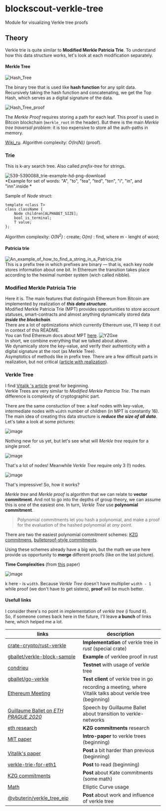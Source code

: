 # blockscout-verkle-tree
Module for visualizing Verkle tree proofs
## Theory
Verkle trie is quite similar to **Modified Merkle Patricia Trie**. To understand how this data structure works, let's look at each modification separately.
#### Merkle Tree

![Hash_Tree](https://user-images.githubusercontent.com/70902141/176688119-ed80ef9e-1c73-4a41-bb61-fb44f5ac7622.png)

The binary tree that is used like **hash function** for any split data.  
Recursively taking the hash function and concatenating, we get the Top Hash, which serves as a digital signature of the data.  

![Hash_Tree_proof](https://user-images.githubusercontent.com/70902141/176688968-0b3e06f6-1a53-4f94-a7c9-2e22da48291d.png)


The *Merkle Proof* requires storing a path for each leaf. This proof is used in Bitcoin blockchain (`merkle_root` in the header).
But there is the main *Merkle tree traversal problem*: it is too expensive to store all the auth-paths in memory.

[Wiki_ru](https://ru.wikipedia.org/wiki/Дерево_хешей). Algorithm complexity: *O(ln(N))* (proof).
### Trie
This is k-ary search tree. Also called *prefix-tree* for strings.  

![539-5390088_trie-example-hd-png-download](https://user-images.githubusercontent.com/70902141/176702178-f4668836-f14c-4bd5-a809-5ddcf14ffd7b.png)  
*Example for set of words: "A", "to", "tea", "ted", "ten", "i", "in", and "inn".inside *  

Sample of *Node* struct:
```
template <class T>
class className {
    Node children[ALPHABET_SIZE];
    bool is_terminal;
    T value;
};
```
Algorithm complexity: *O(N<sup>2</sup>)* : create; *O(m)* : find, where m - lenght of word;

#### Patricia trie
  
![An_example_of_how_to_find_a_string_in_a_Patricia_trie](https://user-images.githubusercontent.com/70902141/176709476-35e62471-0b8a-43c0-923a-120e856417c9.png)  
This is a prefix tree in which prefixes are binary — that is, each key node stores information about one bit. In Ethereum the transition takes place according to the heximal number system (wich called nibble).

### Modified Merkle Patricia Trie
Here it is. The main features that distinguish Ethereum from Bitcoin are implemented by realization of ***this data structure***.  
Modified Merkle Patricia Trie (MPT) provides opportunities to store account statuses, smart-contracts and almost anything dynamically stored data ***inside the blockchain***.  
There are a lot of optimizations which currently Ethereum use, I'll keep it out in context of this README.  
You can find Ethereum docs about MPT [here](https://ethereum.org/en/developers/docs/data-structures-and-encoding/patricia-merkle-trie).
![YZGxe](https://user-images.githubusercontent.com/70902141/177598321-aa02c6bf-93e6-488e-aadb-0cd8826e3ded.png)  
In short, we combine everything that we talked about above.  
We dynamically store the key-value, and verify their authenticity with a digital signature at the root (as Merkle Tree).  
Asymptotics of methods like in prefix tree. There are a few difficult parts in realization, but not critical ([article with realization](https://habr.com/ru/post/446558/)).

### Verkle Tree  
I find [Vitalik 's article](https://vitalik.ca/general/2021/06/18/verkle.html) great for beginning.  
Verkle Trees are very similar to *Modified Merkle Patricia Trie*. The main difference is complexity of cryptographic part.  
  
There are the same constuction of tree: a leaf nodes with key-value, intermediate nodes with `width` number of children (in MPT is constantly 16). The main idea of creating this data structure is ***reduce the size of all data***. Let's take a look at some pictures:  
  
![image](https://user-images.githubusercontent.com/70902141/178154031-93df575b-9528-4666-ae66-a461ed80662d.png)  

Nothing new for us yet, but let's see what will *Merkle tree* require for a single proof.  
  
![image](https://user-images.githubusercontent.com/70902141/178154220-cff1b132-385e-4be6-858b-0e836917f4b7.png)  
  
That's a lot of nodes! Meanwhile *Verkle Tree* require only 3 (!) nodes.

![image](https://user-images.githubusercontent.com/70902141/178154334-a9a0dc3b-eecc-4aea-9eb7-14abc6512063.png)
  
That's impressive! So, how it works?

*Merkle tree* and *Merkle proof* is algorithm that we can relate to **vector commitment**. And not to go into the depths of group theory, we can assume this is one of the easiest one. In turn, *Verkle Tree* use **polynomial commitment**.
>Polynomial commitments let you hash a polynomial, and make a proof for the evaluation of the hashed polynomial at *any* point.  

There are two the easiest polynomial commitment schemes: [KZG commitmens](https://dankradfeist.de/ethereum/2020/06/16/kate-polynomial-commitments.html), [ bulletproof-style commitments](https://twitter.com/VitalikButerin/status/1371844878968176647).  

Using these schemes already have a big win, but the math we use here provide us opportunity to **merge** different proofs (like on the last picture).

**Time Complexities** (from [this](https://math.mit.edu/research/highschool/primes/materials/2018/Kuszmaul.pdf) paper)  

![image](https://user-images.githubusercontent.com/70902141/178260990-86724a74-61d1-4c49-9e0d-817b208ed08f.png)
  
k here - is `width`. Because *Verkle Tree* doesn't have multiplier `width - 1` while proof (we don't have to get sisters), **proof** will be much better.
  
#### Usefull links
  
I consider there's no point in implementation of *verkle tree* (i found it).  
So, if someone comes back here in the future, I'll leave **a bunch** of links here, which helped me a lot.

| links | description |
| --- | --- |
| [crate-crypto/rust-verkle](https://github.com/crate-crypto/rust-verkle) | **Implementation** of verkle tree in *rust* (special crate) |
| [gballet/verkle-block-sample](https://github.com/gballet/verkle-block-sample) | **Example** of verklee proof in rust |
| [condrieu](https://condrieu.ethdevops.io/) | **Testnet** with usage of verkle tree |
| [gballet/go-verkle](https://github.com/gballet/go-verkle) | **Test client** of verkle tree in go |
| [Ethereum Meeting](https://www.youtube.com/watch?v=1hTscLYsaIg&t=1167s&ab_channel=EthereumCatHerders) | recording a meeting, where Vitalik talks about verkle tree (beginning) |
| [Guillaume Ballet on *ETH PRAGUE 2020*](https://www.youtube.com/watch?v=4fL7hi8SZMs&ab_channel=ParallelPolis) | Speech by Guillaume Ballet about transition to verkle-networks |
| [eth research](https://ethresear.ch/t/a-minimum-viable-kzg-polynomial-commitment-scheme-implementation/7675) | **KZG commitments** research |
| [MIT paper](https://math.mit.edu/research/highschool/primes/materials/2018/Kuszmaul.pdf) | **Intro-paper** to verkle trees (beginning) |
| [Vitalik's paper](https://vitalik.ca/general/2021/06/18/verkle.html) | **Post** a bit harder than previous (beginning) |
| [verkle-trie-for-eth1](https://dankradfeist.de/ethereum/2021/06/18/verkle-trie-for-eth1.html) | **Post** to read (beginning) |
| [KZG commitments](https://dankradfeist.de/ethereum/2020/06/16/kate-polynomial-commitments.html) | **Post** about Kate commitments (some math) |
| [Math](https://vitalik.ca/general/2017/01/14/exploring_ecp.html) | Elliptic Curve usage |
| [@vbuterin/verkle_tree_eip](https://notes.ethereum.org/@vbuterin/verkle_tree_eip) | **Post** about work and influence of verkle tree |
